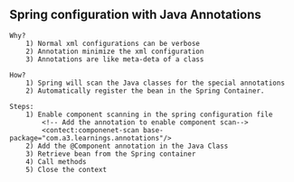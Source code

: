 ## Spring configuration with Java Annotations

	Why?
		1) Normal xml configurations can be verbose
		2) Annotation minimize the xml configuration
		3) Annotations are like meta-deta of a class
		
	How?
		1) Spring will scan the Java classes for the special annotations
		2) Automatically register the bean in the Spring Container.
		
	Steps:
		1) Enable component scanning in the spring configuration file
			<!-- Add the annotation to enable component scan-->
			<contect:componenet-scan base-package="com.a3.learnings.annotations"/>
		2) Add the @Component annotation in the Java Class
		3) Retrieve bean from the Spring container
		4) Call methods
		5) Close the context